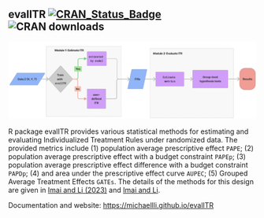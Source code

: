 
<!-- README.md is generated from README.Rmd. Please edit that file -->

## evalITR [![CRAN_Status_Badge](http://www.r-pkg.org/badges/version/evalITR)](https://cran.r-project.org/package=evalITR) ![CRAN downloads](http://cranlogs.r-pkg.org/badges/grand-total/evalITR)

<!-- badges: start -->
<!-- badges: end -->

![](man/figures/README-manual.png)<!-- -->

R package evalITR provides various statistical methods for estimating
and evaluating Individualized Treatment Rules under randomized data. The
provided metrics include (1) population average prescriptive effect
`PAPE`; (2) population average prescriptive effect with a budget
constraint `PAPEp`; (3) population average prescriptive effect
difference with a budget constraint `PAPDp`; (4) and area under the
prescriptive effect curve `AUPEC`; (5) Grouped Average Treatment Effects
`GATEs`. The details of the methods for this design are given in [Imai
and Li (2023)](https://arxiv.org/abs/1905.05389) and [Imai and
Li](https://arxiv.org/abs/2203.14511).

Documentation and website: <https://michaellli.github.io/evalITR>
